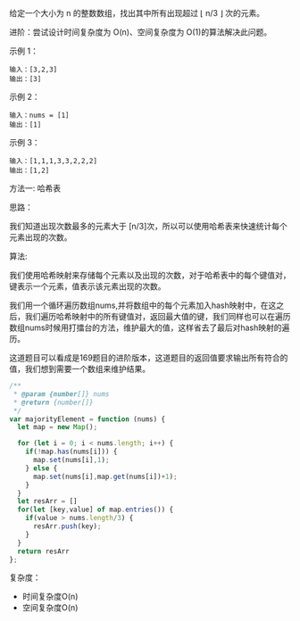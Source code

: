 给定一个大小为 n 的整数数组，找出其中所有出现超过 ⌊ n/3 ⌋ 次的元素。

进阶：尝试设计时间复杂度为 O(n)、空间复杂度为 O(1)的算法解决此问题。

示例 1：
```
输入：[3,2,3]
输出：[3]
```
示例 2：
```
输入：nums = [1]
输出：[1]
```
示例 3：
```
输入：[1,1,1,3,3,2,2,2]
输出：[1,2]
```

方法一: 哈希表

思路：

我们知道出现次数最多的元素大于 [n/3]次，所以可以使用哈希表来快速统计每个元素出现的次数。

算法:

我们使用哈希映射来存储每个元素以及出现的次数，对于哈希表中的每个键值对，键表示一个元素，值表示该元素出现的次数。

我们用一个循环遍历数组nums,并将数组中的每个元素加入hash映射中，在这之后，我们遍历哈希映射中的所有键值对，返回最大值的键，我们同样也可以在遍历数组nums时候用打擂台的方法，维护最大的值，这样省去了最后对hash映射的遍历。

这道题目可以看成是169题目的进阶版本，这道题目的返回值要求输出所有符合的值，我们想到需要一个数组来维护结果。

```js
/**
 * @param {number[]} nums
 * @return {number[]}
 */
var majorityElement = function (nums) {
  let map = new Map();

  for (let i = 0; i < nums.length; i++) {
    if(!map.has(nums[i])) {
      map.set(nums[i],1);
    } else {
      map.set(nums[i],map.get(nums[i])+1);
    }
  }
  let resArr = []
  for(let [key,value] of map.entries()) {
    if(value > nums.length/3) {
      resArr.push(key);
    }
  }
  return resArr
};
```
复杂度：
  * 时间复杂度O(n)
  * 空间复杂度O(n)